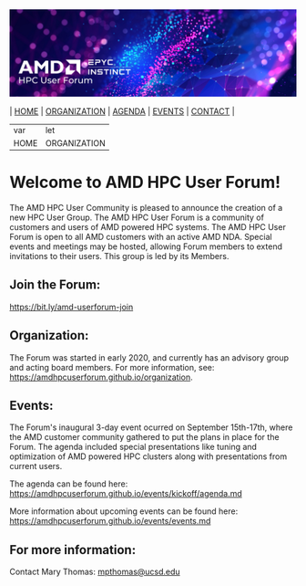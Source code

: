 <img src="images/Smaller-AMDHPCUserTraining_header.png" alt="Comet Rack View" width="700px" />


| [HOME](https://amdhpcuserforum.github.io/README.md) | [ORGANIZATION](https://amdhpcuserforum.github.io/organization.md) | [AGENDA](https://amdhpcuserforum.github.io/agenda.md)  | [EVENTS](https://amdhpcuserforum.github.io/events/readme.md) | [CONTACT](https://amdhpcuserforum.github.io/contact.md) |

<table>
  <tr>
    <td>var</td><td>let</td>
  </tr>
 <tr> 
   <td> HOME </td>
   <td> ORGANIZATION </td>
</tr>
</table>

# Welcome to AMD HPC User Forum!

The AMD HPC User Community is pleased to announce the creation of a new HPC User Group.  The AMD HPC User Forum is a community of customers and users of AMD powered HPC systems.  The AMD HPC User Forum is open to all AMD customers with an active AMD NDA.  Special events and meetings may be hosted, allowing Forum members to extend invitations to their users.  This group is led by its Members.

## Join the Forum:
https://bit.ly/amd-userforum-join

## Organization:
The Forum was started in early 2020, and currently has an advisory group and acting board members. For more information, see: https://amdhpcuserforum.github.io/organization.

## Events:
The Forum's inaugural 3-day event ocurred on September 15th-17th, where the AMD customer community gathered to put the plans in place for the Forum. The agenda included special presentations like tuning and optimization of AMD powered HPC clusters along with presentations from current users.

The agenda can be found here: https://amdhpcuserforum.github.io/events/kickoff/agenda.md

More information about upcoming events can be found here:  https://amdhpcuserforum.github.io/events/events.md

## For more  information: 
Contact Mary Thomas: mpthomas@ucsd.edu


